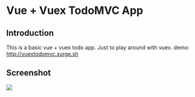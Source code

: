 # Vue + Vuex TodoMVC App

## Introduction
This is a basic vue + vuex todo app. Just to play around with vuex.
demo: http://vuextodomvc.surge.sh

## Screenshot
![](https://github.com/kuanhsuh/netflix-clonev2/blob/master/Demo.gif?raw=true)
